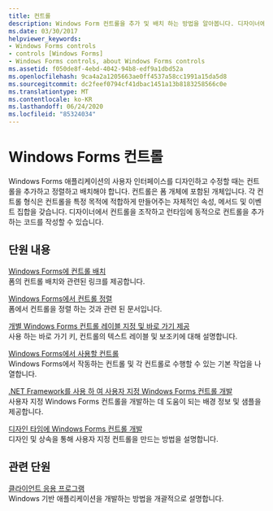 ```yaml
---
title: 컨트롤
description: Windows Form 컨트롤을 추가 및 배치 하는 방법을 알아봅니다. 디자이너에서 컨트롤을 조작 하 고 런타임에 동적으로 컨트롤을 추가 하는 코드를 작성할 수도 있습니다.
ms.date: 03/30/2017
helpviewer_keywords:
- Windows Forms controls
- controls [Windows Forms]
- Windows Forms controls, about Windows Forms controls
ms.assetid: f050de8f-4ebd-4042-94b8-edf9a1dbd52a
ms.openlocfilehash: 9ca4a2a1205663ae0ff4537a58cc1991a15da5d8
ms.sourcegitcommit: dc2feef0794cf41dbac1451a13b8183258566c0e
ms.translationtype: MT
ms.contentlocale: ko-KR
ms.lasthandoff: 06/24/2020
ms.locfileid: "85324034"
---
```

# <a name="windows-forms-controls"></a>Windows Forms 컨트롤

Windows Forms 애플리케이션의 사용자 인터페이스를 디자인하고 수정할 때는 컨트롤을 추가하고 정렬하고 배치해야 합니다. 컨트롤은 폼 개체에 포함된 개체입니다. 각 컨트롤 형식은 컨트롤을 특정 목적에 적합하게 만들어주는 자체적인 속성, 메서드 및 이벤트 집합을 갖습니다. 디자이너에서 컨트롤을 조작하고 런타임에 동적으로 컨트롤을 추가하는 코드를 작성할 수 있습니다.

## <a name="in-this-section"></a>단원 내용

[Windows Forms에 컨트롤 배치](putting-controls-on-windows-forms.md)\
폼의 컨트롤 배치와 관련된 링크를 제공합니다.

[Windows Forms에서 컨트롤 정렬](how-to-align-multiple-controls-on-windows-forms.md)\
폼에서 컨트롤을 정렬 하는 것과 관련 된 문서입니다.

[개별 Windows Forms 컨트롤 레이블 지정 및 바로 가기 제공](labeling-individual-windows-forms-controls-and-providing-shortcuts-to-them.md)\
사용 하는 바로 가기 키, 컨트롤의 텍스트 레이블 및 보조키에 대해 설명합니다.

[Windows Forms에서 사용할 컨트롤](controls-to-use-on-windows-forms.md)\
Windows Forms에서 작동하는 컨트롤 및 각 컨트롤로 수행할 수 있는 기본 작업을 나열합니다.

[.NET Framework를 사용 하 여 사용자 지정 Windows Forms 컨트롤 개발](developing-custom-windows-forms-controls.md)\
사용자 지정 Windows Forms 컨트롤을 개발하는 데 도움이 되는 배경 정보 및 샘플을 제공합니다.

[디자인 타임에 Windows Forms 컨트롤 개발](developing-windows-forms-controls-at-design-time.md)\
디자인 및 상속을 통해 사용자 지정 컨트롤을 만드는 방법을 설명합니다.

## <a name="related-sections"></a>관련 단원

[클라이언트 응용 프로그램](../../develop-client-apps.md)\
Windows 기반 애플리케이션을 개발하는 방법을 개괄적으로 설명합니다.

